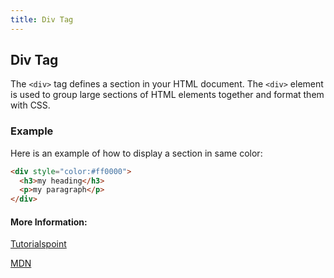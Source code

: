 ```yaml
---
title: Div Tag
---
```

## Div Tag

The `<div>` tag defines a section in your HTML document. The `<div>` element is used to group large sections of HTML elements together and format them with CSS.

### Example
Here is an example of how to display a section in same color:

```html
<div style="color:#ff0000">
  <h3>my heading</h3>
  <p>my paragraph</p>
</div>
```

#### More Information:
<a href='https://www.tutorialspoint.com/html/html_div_tag.htm' target='_blank' rel='nofollow'>Tutorialspoint</a>

<a href='https://developer.mozilla.org/en-US/docs/Web/HTML/Element/div' target='_blank' rel='nofollow'>MDN</a>


